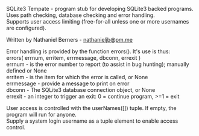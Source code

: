 SQLite3 Tempate - program stub for developing SQLite3 backed programs.                                              
Uses path checking, database checking and error handling.                                                 
Supports user access limiting (free-for-all unless one or more usernames are configured).                 
                                                                                                     
Written by Nathaniel Berners - nathanieljb@pm.me                                                          
                                                                                                         
Error handling is provided by the function errors(). It's use is thus:                                    
  errors( errnum, erritem, errmessage, dbconn, errexit )                                                
  errnum - is the error number to report (to assist in bug hunting); manually defined or None       
  erritem - is the item for which the error is called, or None                                      
  errmessage - provide a message to print on error                                                  
  dbconn - The SQLite3 database connection object, or None                                          
  errexit - an integer to trigger an exit: 0 = continue program, >=1 = exit                         
                                                                                                           
User access is controlled with the userNames([]) tuple. If empty, the program will run for anyone.        
  Supply a system login username as a tuple element to enable access control.
